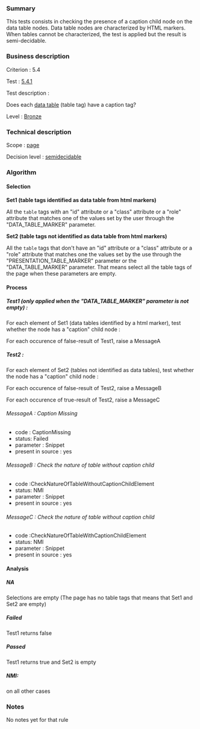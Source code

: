 ### Summary

This tests consists in checking the presence of a caption child node on
the data table nodes. Data table nodes are characterized by HTML
markers. When tables cannot be characterized, the test is applied but
the result is semi-decidable.

### Business description

Criterion : 5.4

Test : [5.4.1](http://accessiweb.org/index.php/accessiweb-22-english-version.html#test-5-4-1)

Test description :

Does each [data
table](http://accessiweb.org/index.php/glossary-76.html#mTabDonnee)
(table tag) have a caption tag?

Level : [Bronze](/en/category/rules-design/accessiweb-11/level/bronze)

### Technical description

Scope : [page](/en/category/rules-design/accessiweb-11/scope/page)

Decision level :
[semidecidable](/en/category/rules-design/accessiweb-11/decision-level/semidecidable)

### Algorithm

#### Selection

**Set1 (table tags identified as data table from html markers)**

All the `table` tags with an "id" attribute or a "class" attribute or a
"role" attribute that matches one of the values set by the user through
the "DATA\_TABLE\_MARKER" parameter.

**Set2 (table tags not identified as data table from html markers)**

All the `table` tags that don't have an "id" attribute or a "class"
attribute or a "role" attribute that matches one the values set by the
use through the "PRESENTATION\_TABLE\_MARKER" parameter or the
"DATA\_TABLE\_MARKER" parameter. That means select all the table tags of
the page when these parameters are empty.

#### Process

##### Test1 (only applied when the "DATA\_TABLE\_MARKER" parameter is not empty) :

For each element of Set1 (data tables identified by a html marker), test
whether the node has a "caption" child node :

For each occurence of false-result of Test1, raise a MessageA

##### Test2 :

For each element of Set2 (tables not identified as data tables), test
whether the node has a "caption" child node :

For each occurence of false-result of Test2, raise a MessageB

For each occurence of true-result of Test2, raise a MessageC

###### MessageA : Caption Missing

-   code : CaptionMissing
-   status: Failed
-   parameter : Snippet
-   present in source : yes

###### MessageB : Check the nature of table without caption child

-   code :CheckNatureOfTableWithoutCaptionChildElement
-   status: NMI
-   parameter : Snippet
-   present in source : yes

###### MessageC : Check the nature of table without caption child

-   code :CheckNatureOfTableWithCaptionChildElement
-   status: NMI
-   parameter : Snippet
-   present in source : yes

#### Analysis

##### NA

Selections are empty (The page has no table tags that means that Set1
and Set2 are empty)

##### Failed

Test1 returns false

##### Passed

Test1 returns true and Set2 is empty

##### NMI:

on all other cases

### Notes

No notes yet for that rule
